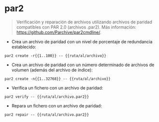 # par2

> Verificación y reparación de archivos utilizando archivos de paridad compatibles con PAR 2.0 (archivos .par2).
> Más información: <https://github.com/Parchive/par2cmdline/>.

- Crea un archivo de paridad con un nivel de porcentaje de redundancia establecido:

`par2 create -r{{1..100}} -- {{ruta/al/archivo}}`

- Crea un archivo de paridad con un número determinado de archivos de volumen (además del archivo de índice):

`par2 create -n{{1..32768}} -- {{ruta/al/archivo}}`

- Verifica un fichero con un archivo de paridad:

`par2 verify -- {{ruta/al/archivo.par2}}`

- Repara un fichero con un archivo de paridad:

`par2 repair -- {{ruta/al/archivo.par2}}`
